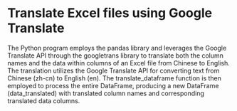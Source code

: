 # Translate Excel files using Google Translate

The Python program employs the pandas library and leverages the Google Translate API through the googletrans library to translate both the column names and the data within columns of an Excel file from Chinese to English. The translation utilizes the Google Translate API for converting text from Chinese (zh-cn) to English (en). The translate_dataframe function is then employed to process the entire DataFrame, producing a new DataFrame (data_translated) with translated column names and corresponding translated data columns.
